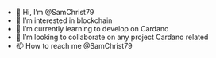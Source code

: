 - 👋 Hi, I’m @SamChrist79
- 👀 I’m interested in blockchain 
- 🌱 I’m currently learning to develop on Cardano
- 💞️ I’m looking to collaborate on any project Cardano related
- 📫 How to reach me @SamChrist79

<!---
SamChrist79/SamChrist79 is a ✨ special ✨ repository because its `README.md` (this file) appears on your GitHub profile.
You can click the Preview link to take a look at your changes.
--->
